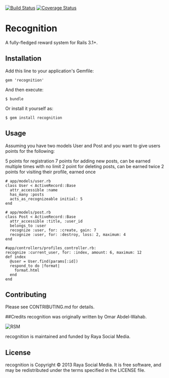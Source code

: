 [![Build Status](https://travis-ci.org/rayasocialmedia/recognition.png?branch=master)](https://travis-ci.org/rayasocialmedia/recognition)
[![Coverage Status](https://coveralls.io/repos/rayasocialmedia/recognition/badge.png?branch=master)](https://coveralls.io/r/rayasocialmedia/recognition)


# Recognition

A fully-fledged reward system for Rails 3.1+.

## Installation

Add this line to your application's Gemfile:

    gem 'recognition'

And then execute:

    $ bundle

Or install it yourself as:

    $ gem install recognition

## Usage

Assuming you have two models User and Post and you want to give users points for the following:

5 points for registration
7 points for adding new posts, can be earned multiple times with no limit
2 point for deleting posts, can be earned twice
2 points for visiting their profile, earned once

    # app/models/user.rb
    class User < ActiveRecord::Base
      attr_accessible :name
      has_many :posts
      acts_as_recognizeable initial: 5
    end

    # app/models/post.rb
    class Post < ActiveRecord::Base
      attr_accessible :title, :user_id
      belongs_to :user
      recognize :user, for: :create, gain: 7
      recognize :user, for: :destroy, loss: 2, maximum: 4
    end

    #app/controllers/profiles_controller.rb:
    recognize :current_user, for: :index, amount: 6, maximum: 12
    def index
      @user = User.find(params[:id])
      respond_to do |format|
        format.html
      end
    end

## Contributing

Please see CONTRIBUTING.md for details.

##Credits
recognition was originally written by Omar Abdel-Wahab.

![RSM](http://rayasocialmedia.com/images/logo.png)

recognition is maintained and funded by Raya Social Media.

## License
recognition is Copyright © 2013 Raya Social Media. It is free software, and may be redistributed under the terms specified in the LICENSE file.